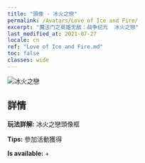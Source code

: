 ```yaml
---
title: "頭像 - 冰火之戀"
permalink: /Avatars/Love of Ice and Fire/
excerpt: "魔法门之英雄无敌：战争纪元  冰火之戀"
last_modified_at: 2021-07-27
locale: cn
ref: "Love of Ice and Fire.md"
toc: false
classes: wide
---
```

 ![冰火之戀](/images/a/avatarFrame_28.png)

## 詳情

 **玩法詳解:** 冰火之戀頭像框 

 **Tips:** 參加活動獲得 

 **Is available:**  + 

